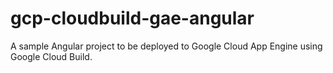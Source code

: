 # gcp-cloudbuild-gae-angular
A sample Angular project to be deployed to Google Cloud App Engine using Google Cloud Build.

